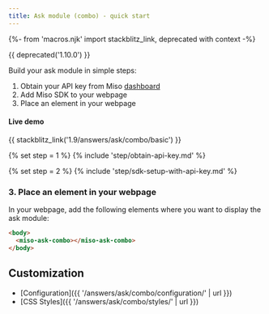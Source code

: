 ```yaml
---
title: Ask module (combo) - quick start
---
```


{%- from 'macros.njk' import stackblitz_link, deprecated with context -%}

{{ deprecated('1.10.0') }}

Build your ask module in simple steps:

1. Obtain your API key from Miso [dashboard](https://dojo.askmiso.com/)
2. Add Miso SDK to your webpage
3. Place an element in your webpage

#### Live demo

{{ stackblitz_link('1.9/answers/ask/combo/basic') }}

{% set step = 1 %}
{% include 'step/obtain-api-key.md' %}

{% set step = 2 %}
{% include 'step/sdk-setup-with-api-key.md' %}

### 3. Place an element in your webpage

In your webpage, add the following elements where you want to display the ask module:

```html
<body>
  <miso-ask-combo></miso-ask-combo>
</body>
```

## Customization

* [Configuration]({{ '/answers/ask/combo/configuration/' | url }})
* [CSS Styles]({{ '/answers/ask/combo/styles/' | url }})
